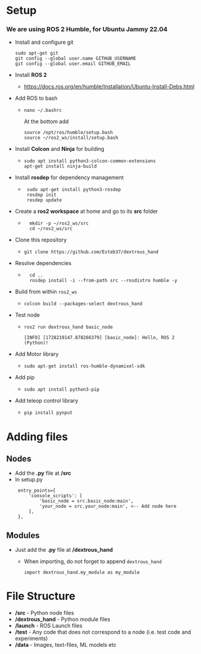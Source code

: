 # Setup

### We are using ROS 2 Humble, for Ubuntu Jammy 22.04
 - Install and configure git
    ```
    sudo apt-get git
    git config --global user.name GITHUB_USERNAME
    git config --global user.email GITHUB_EMAIL
    ```

 - Install **ROS 2**
    - https://docs.ros.org/en/humble/Installation/Ubuntu-Install-Debs.html

 - Add ROS to bash
   - ```nano ~/.bashrc```

      At the bottom add

      ```
      source /opt/ros/humble/setup.bash
      source ~/ros2_ws/install/setup.bash
      ```

 - Install **Colcon** and **Ninja** for building
    - ```
      sudo apt install python3-colcon-common-extensions
      apt-get install ninja-build
      ```

 - Install **rosdep** for dependency management
   - ```
      sudo apt-get install python3-rosdep
      rosdep init
      rosdep update
      ```
 - Create a **ros2 workspace** at home and go to its **src** folder
    - ```
        mkdir -p ~/ros2_ws/src
        cd ~/ros2_ws/src
        ```
- Clone this repository
   - ```git clone https://github.com/Esteb37/dextrous_hand```

- Resolve dependencies
  - ```
      cd ..
      rosdep install -i --from-path src --rosdistro humble -y
      ```
 - Build from within ```ros2_ws```
   - ```colcon build --packages-select dextrous_hand```

 - Test node
   - ```ros2 run dextrous_hand basic_node```

         [INFO] [1728219147.878266379] [basic_node]: Hello, ROS 2 (Python)!

 - Add Motor library
   - ```sudo apt-get install ros-humble-dynamixel-sdk```

 - Add pip
   - ```sudo apt install python3-pip```

 - Add teleop control library
   - ```pip install pynput```

# Adding files

## Nodes
- Add the **.py** file at **/src**
- In setup.py
   ```
    entry_points={
        'console_scripts': [
            'basic_node = src.basic_node:main',
            'your_node = src.your_node:main', <-- Add node here
        ],
    },
   ```
## Modules
- Just add the **.py** file at **/dextrous_hand**
   - When importing, do not forget to append ```dextrous_hand```

      ```import dextrous_hand.my_module as my_module```

# File Structure
 - **/src** - Python node files
 - **/dextrous_hand** - Python module files
 - **/launch** - ROS Launch files
 - **/test** - Any code that does not correspond to a node (i.e. test code and experiments)
 - **/data** - Images, text-files, ML models etc